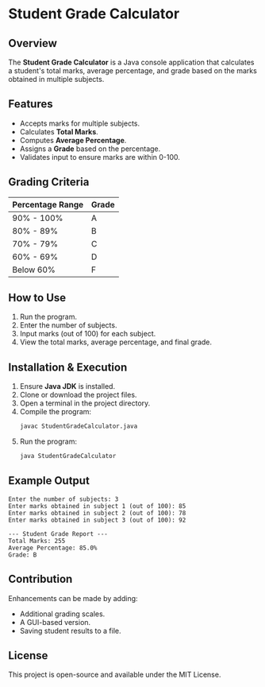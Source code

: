 
# Student Grade Calculator

## Overview
The **Student Grade Calculator** is a Java console application that calculates a student's total marks, average percentage, and grade based on the marks obtained in multiple subjects.

## Features
- Accepts marks for multiple subjects.
- Calculates **Total Marks**.
- Computes **Average Percentage**.
- Assigns a **Grade** based on the percentage.
- Validates input to ensure marks are within 0-100.

## Grading Criteria
| Percentage Range | Grade |
|-----------------|-------|
| 90% - 100%     | A     |
| 80% - 89%      | B     |
| 70% - 79%      | C     |
| 60% - 69%      | D     |
| Below 60%      | F     |

## How to Use
1. Run the program.
2. Enter the number of subjects.
3. Input marks (out of 100) for each subject.
4. View the total marks, average percentage, and final grade.

## Installation & Execution
1. Ensure **Java JDK** is installed.
2. Clone or download the project files.
3. Open a terminal in the project directory.
4. Compile the program:
   ```sh
   javac StudentGradeCalculator.java
   ```
5. Run the program:
   ```sh
   java StudentGradeCalculator
   ```

## Example Output
```
Enter the number of subjects: 3
Enter marks obtained in subject 1 (out of 100): 85
Enter marks obtained in subject 2 (out of 100): 78
Enter marks obtained in subject 3 (out of 100): 92

--- Student Grade Report ---
Total Marks: 255
Average Percentage: 85.0%
Grade: B
```

## Contribution
Enhancements can be made by adding:
- Additional grading scales.
- A GUI-based version.
- Saving student results to a file.

## License
This project is open-source and available under the MIT License.
